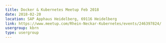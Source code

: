 ```yaml
---
title: Docker & Kubernetes Meetup Feb 2018
date: 2018-02-20
location: SAP Apphaus Heidelberg, 69116 Heidelberg
link: https://www.meetup.com/Rhein-Neckar-Kubernetes/events/246397824/
usergroup: kbrn
type: usergroup
---
```

